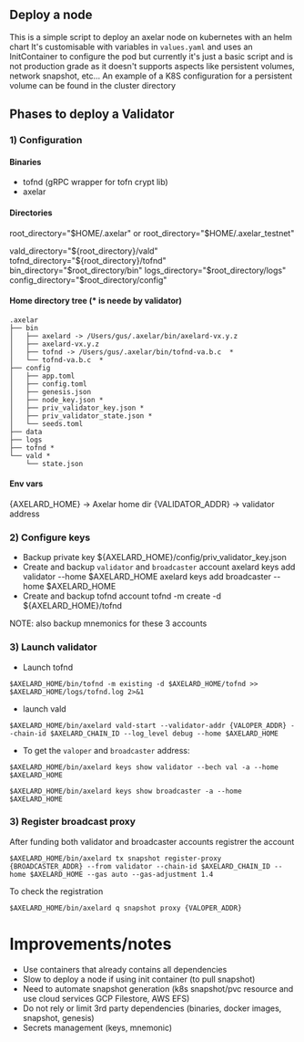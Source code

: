 ## Deploy a node

This is a simple script to deploy an axelar node on kubernetes with an helm chart
It's customisable with variables in `values.yaml` and uses an InitContainer to configure the pod but currently it's just a basic script and is not production grade as it doesn't supports aspects like persistent volumes, network snapshot, etc...
An example of a K8S configuration for a persistent volume can be found in the cluster directory

## Phases to deploy a Validator

### 1) Configuration

#### Binaries
- tofnd (gRPC wrapper for tofn crypt lib)
- axelar

#### Directories
root_directory="$HOME/.axelar" or root_directory="$HOME/.axelar_testnet"

vald_directory="${root_directory}/vald"
tofnd_directory="${root_directory}/tofnd"
bin_directory="$root_directory/bin"
logs_directory="$root_directory/logs"
config_directory="$root_directory/config"

#### Home directory tree (* is neede by validator)
```
.axelar
├── bin
│   ├── axelard -> /Users/gus/.axelar/bin/axelard-vx.y.z
│   ├── axelard-vx.y.z
│   ├── tofnd -> /Users/gus/.axelar/bin/tofnd-va.b.c  *
│   └── tofnd-va.b.c  *
├── config
│   ├── app.toml
│   ├── config.toml
│   ├── genesis.json
│   ├── node_key.json *
│   ├── priv_validator_key.json *
│   ├── priv_validator_state.json *
│   └── seeds.toml
├── data
├── logs
├── tofnd *
└── vald *
    └── state.json
```

#### Env vars
{AXELARD_HOME} -> Axelar home dir
{VALIDATOR_ADDR} -> validator address


### 2) Configure keys

- Backup private key ${AXELARD_HOME}/config/priv_validator_key.json
- Create and backup `validator` and `broadcaster` account
axelard keys add validator --home $AXELARD_HOME
axelard keys add broadcaster --home $AXELARD_HOME
- Create and backup tofnd account
tofnd -m create -d ${AXELARD_HOME}/tofnd

NOTE: also backup mnemonics for these 3 accounts


### 3) Launch validator

- Launch tofnd
```
$AXELARD_HOME/bin/tofnd -m existing -d $AXELARD_HOME/tofnd >> $AXELARD_HOME/logs/tofnd.log 2>&1
```

- launch vald
```
$AXELARD_HOME/bin/axelard vald-start --validator-addr {VALOPER_ADDR} --chain-id $AXELARD_CHAIN_ID --log_level debug --home $AXELARD_HOME
```


- To get the `valoper` and `broadcaster` address:
```
$AXELARD_HOME/bin/axelard keys show validator --bech val -a --home $AXELARD_HOME

$AXELARD_HOME/bin/axelard keys show broadcaster -a --home $AXELARD_HOME
```


### 3) Register broadcast proxy

After funding both validator and broadcaster accounts registrer the account
```
$AXELARD_HOME/bin/axelard tx snapshot register-proxy {BROADCASTER_ADDR} --from validator --chain-id $AXELARD_CHAIN_ID --home $AXELARD_HOME --gas auto --gas-adjustment 1.4
```

To check the registration
```
$AXELARD_HOME/bin/axelard q snapshot proxy {VALOPER_ADDR}
```



# Improvements/notes

- Use containers that already contains all dependencies
- Slow to deploy a node if using init container (to pull snapshot)
- Need to automate snapshot generation (k8s snapshot/pvc resource and use cloud services GCP Filestore, AWS EFS)
- Do not rely or limit 3rd party dependencies (binaries, docker images, snapshot, genesis)
- Secrets management (keys, mnemonic)
